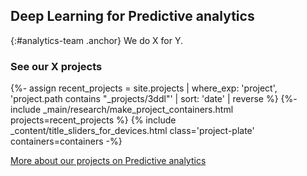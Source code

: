 ## Deep Learning for Predictive analytics
{:#analytics-team .anchor}
We do X for Y.

### See our X projects
{%- assign recent_projects = site.projects | where_exp: 'project', 'project.path contains "_projects/3ddl"' | sort: 'date' | reverse  %}
{%- include _main/research/make_project_containers.html projects=recent_projects %}
{% include _content/title_sliders_for_devices.html class='project-plate' containers=containers -%}

<div class="buttons-container-wrapper">
    <div class="buttons-container">
        <a class="analytics-more flat-button" href="/analytics/">More about our projects on Predictive analytics</a>
    </div>
</div>
